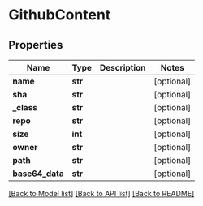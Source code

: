 # GithubContent

## Properties
Name | Type | Description | Notes
------------ | ------------- | ------------- | -------------
**name** | **str** |  | [optional] 
**sha** | **str** |  | [optional] 
**_class** | **str** |  | [optional] 
**repo** | **str** |  | [optional] 
**size** | **int** |  | [optional] 
**owner** | **str** |  | [optional] 
**path** | **str** |  | [optional] 
**base64_data** | **str** |  | [optional] 

[[Back to Model list]](../README.md#documentation-for-models) [[Back to API list]](../README.md#documentation-for-api-endpoints) [[Back to README]](../README.md)


